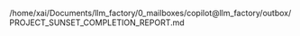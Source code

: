/home/xai/Documents/llm_factory/0_mailboxes/copilot@llm_factory/outbox/PROJECT_SUNSET_COMPLETION_REPORT.md